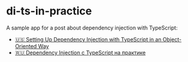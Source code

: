 # di-ts-in-practice

A sample app for a post about dependency injection with TypeScript:
- [🇺🇸 Setting Up Dependency Injection with TypeScript in an Object-Oriented Way](https://www.newline.co/@bespoyasov/setting-up-dependency-injection-with-typescript-in-an-object-oriented-way--f5125283)
- [🇷🇺 Dependency Injection с TypeScript на практике](https://bespoyasov.ru/blog/di-ts-in-practice/)
